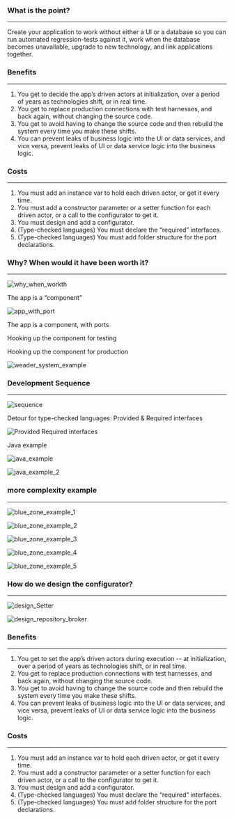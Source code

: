 
### What is the point? 
---

Create your application to work without either a UI or a database so you can run automated regression-tests against it, work when the database becomes unavailable, upgrade to new technology, and link applications together.

### Benefits
---

1. You get to decide the app’s driven actors at initialization, over a period of years as technologies shift, or in real time. 
2. You get to replace production connections with test harnesses, and back again, without changing the source code. 
3. You get to avoid having to change the source code and then rebuild the system every time you make these shifts. 
4. You can prevent leaks of business logic into the UI or data services, and vice versa, prevent leaks of UI or data service logic into the business logic.

### Costs 
---

1. You must add an instance var to hold each driven actor, or get it every time. 
2. You must add a constructor parameter or a setter function for each driven actor, or a call to the configurator to get it. 
3. You must design and add a configurator. 
4. (Type-checked languages) You must declare the “required” interfaces. 
5. (Type-checked languages) You must add folder structure for the port declarations.


### Why? When would it have been worth it?
---

![why_when_workth](https://github.com/user-attachments/assets/89602934-b67f-48f5-9d47-cc55162d7ad4)

The app is a “component”

![app_with_port](https://github.com/user-attachments/assets/159079f2-c12d-4195-bfd9-d454576ee575)

The app is a component, with ports

Hooking up the component for testing

Hooking up the component for production

![weader_system_example](https://github.com/user-attachments/assets/29526f7f-de61-4964-bf80-d1269b55a0fc)

### Development Sequence
---

![sequence](https://github.com/user-attachments/assets/6dd01415-19ef-43b3-9830-380b91a8d11d)

Detour for type-checked languages: Provided & Required interfaces

![Provided   Required interfaces](https://github.com/user-attachments/assets/aa7e2d78-d7ca-4b52-906f-dc5d466e0790)

Java example

![java_example](https://github.com/user-attachments/assets/5d529f5f-a3c7-4195-be01-007d8d320a3c)

![java_example_2](https://github.com/user-attachments/assets/63747bad-a23c-47f5-8767-2fb0180b95f8)

### more complexity example
---
![blue_zone_example_1](https://github.com/user-attachments/assets/57cc243b-ff2a-4eab-95a7-48f891d3208a)

![blue_zone_example_2](https://github.com/user-attachments/assets/322aa764-aa82-4cdc-863d-0c20c233d831)

![blue_zone_example_3](https://github.com/user-attachments/assets/75f80808-5682-42cd-9dd9-95c6ca968506)

![blue_zone_example_4](https://github.com/user-attachments/assets/cb11cf17-b56b-46c5-8f55-8bc537fc6434)

![blue_zone_example_5](https://github.com/user-attachments/assets/b177db73-bc2e-4375-8402-505c34d5acea)

### How do we design the configurator?
---

![design_Setter](https://github.com/user-attachments/assets/82dc08e9-6d6a-40db-a858-3fb2da976b0f)

![design_repository_broker](https://github.com/user-attachments/assets/bb05aeb7-6b80-4f1a-807c-15f91229c549)

### Benefits 
---

1. You get to set the app’s driven actors during execution -- at initialization, over a period of years as technologies shift, or in real time. 
2. You get to replace production connections with test harnesses, and back again, without changing the source code. 
3. You get to avoid having to change the source code and then rebuild the system every time you make these shifts. 
4. You can prevent leaks of business logic into the UI or data services, and vice versa, prevent leaks of UI or data service logic into the business logic.

### Costs
---

1. You must add an instance var to hold each driven actor, or get it every time. 
2. You must add a constructor parameter or a setter function for each driven actor, or a call to the configurator to get it. 
3. You must design and add a configurator. 
4. (Type-checked languages) You must declare the “required” interfaces. 
5. (Type-checked languages) You must add folder structure for the port declarations.